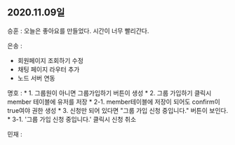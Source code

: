 ## 2020.11.09일

승훈 : 오늘은 좋아요를 만들었다. 시간이 너무 빨리간다.

은송 :
- 회원페이지 조회하기 수정
- 채팅 페이지 라우터 추가
- 노드 서버 연동

명호 :
      * 1. 그룹원이 아니면 그룹가입하기 버튼이 생성
      * 2. 그룹 가입하기 클릭시 member 테이블에 유저를 저장
      * 2-1. member테이블에 저장이 되어도 confirm이 true여야 권한 생성
      * 3. 신청만 되어 있다면 "그룹 가입 신청 중입니다." 버튼이 보인다.
      * 3-1. '그룹 가입 신청 중입니다.' 클릭시 신청 취소

민재 :
